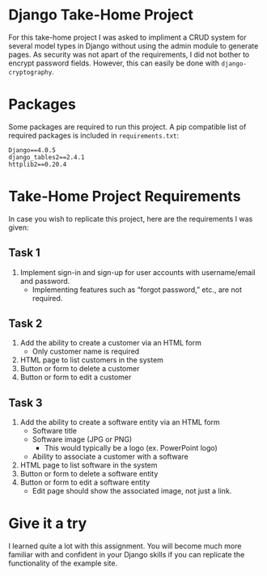 # Django Take-Home Project
For this take-home project I was asked to impliment a CRUD system for several model types in Django without using the admin module to generate pages. As security was not apart of the requirements, I did not bother to encrypt password fields. However, this can easily be done with `django-cryptography`.

# Packages
Some packages are required to run this project. A pip compatible list of required packages is included in `requirements.txt`:
```
Django==4.0.5
django_tables2==2.4.1
httplib2==0.20.4
```

# Take-Home Project Requirements
In case you wish to replicate this project, here are the requirements I was given:

## Task 1
1. Implement sign-in and sign-up for user accounts with username/email and password.
    - Implementing features such as “forgot password,” etc., are not required.

## Task 2
1. Add the ability to create a customer via an HTML form
    - Only customer name is required
2. HTML page to list customers in the system
3. Button or form to delete a customer
4. Button or form to edit a customer

## Task 3
1. Add the ability to create a software entity via an HTML form
    - Software title
    - Software image (JPG or PNG)
      - This would typically be a logo (ex. PowerPoint logo)
    - Ability to associate a customer with a software
2. HTML page to list software in the system
3. Button or form to delete a software entity
4. Button or form to edit a software entity
    - Edit page should show the associated image, not just a link.

# Give it a try
I learned quite a lot with this assignment. You will become much more familiar with and confident in your Django skills if you can replicate the functionality of the example site.
